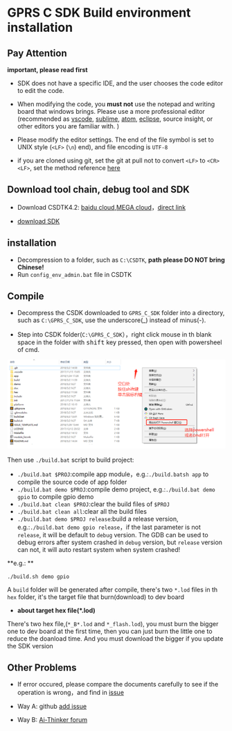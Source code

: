 GPRS C SDK Build environment installation
====

## Pay Attention

**important, please read first**

* SDK does not have a specific IDE, and the user chooses the code editor to edit the code.

* When modifying the code, you **must not** use the notepad and writing board that windows brings. Please use a more professional editor (recommended as [vscode](https://code.visualstudio.com/), [sublime](https://www.sublimetext.com/), [atom](https://atom.io/), [eclipse](http://www.eclipse.org/downloads/packages/eclipse-ide-cc-developers/oxygen2), source insight, or other editors you are familiar with. )

* Please modify the editor settings. The end of the file symbol is set to UNIX style (`<LF>` (`\n`) end), and file encoding is `UTF-8`

* if you are cloned using git, set the git at pull not to convert `<LF>` to `<CR><LF>`, set the method reference [here](https://www.jianshu.com/p/305a138883d4)

## Download tool chain, debug tool and SDK

* Download CSDTK4.2: [baidu cloud](https://pan.baidu.com/s/1KMh3JYAJVU6Jf264saDB3A),[MEGA cloud](https://mega.nz/#!bDxFyBxT!zD4vIGBbq9_Hc4geclqjzUt-rel8SM2ljVcrjpMimDQ)，[direct link](http://test.ai-thinker.com/csdk/CSDTK42.7z)

* [download SDK](https://github.com/Ai-Thinker-Open/GPRS_C_SDK/releases)

## installation

* Decompression to a folder, such as `C:\CSDTK`, **path please DO NOT bring Chinese!**
* Run `config_env_admin.bat` file in CSDTK


## Compile

* Decompress the CSDK downloaded to `GPRS_C_SDK` folder into a directory, such as `C:\GPRS_C_SDK`, use the underscore(_) instead of minus(-).

* Step into CSDK folder(`C:\GPRS_C_SDK`），right click mouse in th blank space in the folder with <kbd>shift</kbd> key pressed, then open with powersheel of cmd.

![](/assets/open_with_cmd.png)

Then use `./build.bat` script to build project:
  * `./build.bat $PROJ`:compile app module，e.g.:`./build.batsh app` to compile the source code of app folder
  * `./build.bat demo $PROJ`:compile demo project, e.g.:`./build.bat demo gpio` to compile gpio demo
  * `./build.bat clean $PROJ`:clear the build files of `$PROJ`
  * `./build.bat clean all`:clear all the build files
  * `./build.bat demo $PROJ release`:build a release version, e.g.:`./build.bat demo gpio release`，if the last parameter is not `release`, it will be default to `debug` version. The GDB can be used to debug errors after system crashed in `debug` version, but `release` version can not, it will auto restart system when system crashed!

**e.g.: **
```
./build.sh demo gpio
```
A `build` folder will be generated after compile, there's two `*.lod` files in th `hex` folder, it's the target file that burn(download) to dev board

* **about target hex file(*.lod)** 

There's two hex file,(`*_B*.lod` and `*_flash.lod`), you must burn the bigger one to dev board at the first time, then you can just burn the little one to reduce the doanload time. And you must download the bigger if you update the SDK version


## Other Problems

* If error occured, please compare the documents carefully to see if the operation is wrong，and find in [issue](https://github.com/Ai-Thinker-Open/GPRS_C_SDK/issues?utf8=%E2%9C%93&q=)

* Way A: github [add issue](https://github.com/Ai-Thinker-Open/GPRS-C-SDK/issues/new)

* Way B: [Ai-Thinker forum](http://bbs.ai-thinker.com/forum.php?mod=forumdisplay&fid=37)


